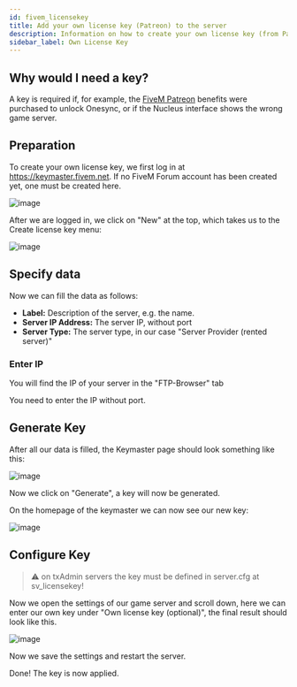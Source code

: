 ```yaml
---
id: fivem_licensekey
title: Add your own license key (Patreon) to the server
description: Information on how to create your own license key (from Patreon) for FiveM servers from ZAP-Hosting and add it to your server - ZAP-Hosting.com documentation
sidebar_label: Own License Key
---
```


## Why would I need a key?

A key is required if, for example, the [FiveM Patreon](https://patreon.com/fivem) benefits were purchased to unlock Onesync, or if the Nucleus interface shows the wrong game server.

## Preparation
To create your own license key, we first log in at https://keymaster.fivem.net. If no FiveM Forum account has been created yet, one must be created here.

![image](https://user-images.githubusercontent.com/13604413/159167431-44672d55-c5a2-458c-9849-b2f7275d3cdf.png)

After we are logged in, we click on "New" at the top, which takes us to the Create license key menu:

![image](https://user-images.githubusercontent.com/13604413/159167435-0e204772-57bf-406f-ba33-e13737fad42d.png)


## Specify data

Now we can fill the data as follows:

- **Label:** Description of the server, e.g. the name.
- **Server IP Address:** The server IP, without port
- **Server Type:** The server type, in our case "Server Provider (rented server)"


### Enter IP

You will find the IP of your server in the "FTP-Browser" tab

You need to enter the IP without port.

## Generate Key

After all our data is filled, the Keymaster page should look something like this:

![image](https://user-images.githubusercontent.com/13604413/159167479-a5964ac5-a6de-43a9-bd12-a459bb94e002.png)

Now we click on "Generate", a key will now be generated.

On the homepage of the keymaster we can now see our new key:

![image](https://user-images.githubusercontent.com/13604413/159167482-70076a07-9f9a-48cf-ad21-68a0907f5d87.png)

## Configure Key

> ⚠️ on txAdmin servers the key must be defined in server.cfg at sv_licensekey!

Now we open the settings of our game server and scroll down, here we can enter our own key under "Own license key (optional)", the final result should look like this.

![image](https://user-images.githubusercontent.com/13604413/159167488-29414748-f743-47ff-a52e-8d6e7154090d.png)

Now we save the settings and restart the server.

Done! The key is now applied.

